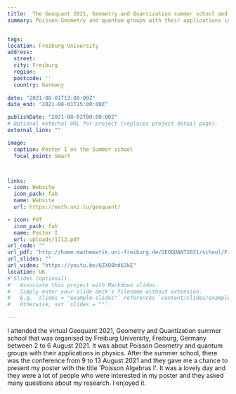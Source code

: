 ```yaml
---
title:  The Geoquant 2021, Geometry and Quantization summer school and conference
summary: Poisson Geometry and quantum groups with their applications in physics, virtual, 2 - 6 and 9 - 13 August 2021.


tags:
location: Freiburg University
address:
  street: 
  city: Freiburg
  region: 
  postcode: ''
  country: Germany
  
date: "2021-08-01T13:00:00Z"
date_end: "2021-08-01T15:00:00Z"

publishDate: "2021-08-02T00:00:00Z"
# Optional external URL for project (replaces project detail page).
external_link: ""

image:
  caption: Poster I on the Summer school
  focal_point: Smart



links:
- icon: Website
  icon_pack: fab
  name: Website 
  url: https://math.uni.lu/geoquant/

- icon: Pdf
  icon_pack: fab
  name: Poster I
  url: uploads/1112.pdf
url_code: ""
url_pdf: "http://home.mathematik.uni-freiburg.de/GEOQUANT2021/school/Files/waldmann-notes.pdf"
url_slides: ""
url_video: "https://youtu.be/6ZXO8hd63kE"
location: UK
# Slides (optional).
#   Associate this project with Markdown slides.
#   Simply enter your slide deck's filename without extension.
#   E.g. `slides = "example-slides"` references `content/slides/example-slides.md`.
#   Otherwise, set `slides = ""`.

---
```

I attended the virtual Geoquant 2021, Geometry and Quantization summer school that was organised by Freiburg University, Freiburg, Germany between 2 to 6 August 2021. It was about Poisson Geometry and quantum groups with their applications in physics.
After the summer school, there was the conference from 9 to 13 August 2021 and they gave me a chance to present my poster with the title 'Poisson Algebras I'. It was a lovely day and they were a lot of people who were interested in my poster and they asked many questions about my research. I enjoyed it.
